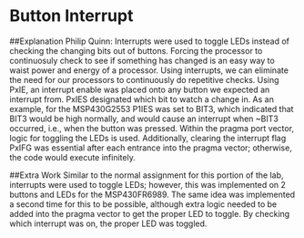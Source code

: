 # Button Interrupt

##Explanation
Philip Quinn: Interrupts were used to toggle LEDs instead of checking the changing bits out of buttons. Forcing the processor to continuosuly check to see if something has changed is an easy way to waist power and energy of a processor. Using interrupts, we can eliminate the need for our processors to continuously do repetitive checks. Using PxIE, an interrupt enable was placed onto any button we expected an interrupt from. PxIES designated which bit to watch a change in. As an example, for the MSP430G2553 P1IES was set to BIT3, which indicated that BIT3 would be high normally, and would cause an interrupt when ~BIT3 occurred, i.e., when the button was pressed. Within the pragma port vector, logic for toggling the LEDs is used. Additionally, clearing the interrupt flag PxIFG was essential after each entrance into the pragma vector; otherwise, the code would execute infinitely.

##Extra Work
Similar to the normal assignment for this portion of the lab, interrupts were used to toggle LEDs; however, this was implemented on 2 buttons and LEDs for the MSP430FR6989. The same idea was implemented a second time for this to be possible, although extra logic needed to be added into the pragma vector to get the proper LED to toggle. By checking which interrupt was on, the proper LED was toggled.
